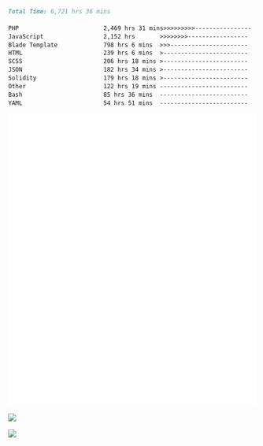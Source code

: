 <!--START_SECTION:waka-->

```markdown
Total Time: 6,721 hrs 36 mins

PHP                        2,469 hrs 31 mins>>>>>>>>>----------------   36.08 %
JavaScript                 2,152 hrs       >>>>>>>>-----------------   31.44 %
Blade Template             798 hrs 6 mins  >>>----------------------   11.66 %
HTML                       239 hrs 6 mins  >------------------------   03.49 %
SCSS                       206 hrs 18 mins >------------------------   03.01 %
JSON                       182 hrs 34 mins >------------------------   02.67 %
Solidity                   179 hrs 18 mins >------------------------   02.62 %
Other                      122 hrs 19 mins -------------------------   01.79 %
Bash                       85 hrs 36 mins  -------------------------   01.25 %
YAML                       54 hrs 51 mins  -------------------------   00.80 %
```

<!--END_SECTION:waka-->

![](https://raw.githubusercontent.com/DrMaxis/github-stats-transparent/output/generated/overview.svg)
![](https://raw.githubusercontent.com/DrMaxis/github-stats-transparent/output/generated/languages.svg)

![](https://git-readme-stats-drmaxis-projects.vercel.app/api?username=drmaxis&show_icons=true&theme=outrun&count_private=true&show=reviews,discussions_started,discussions_answered,prs_merged,prs_merged_percentage&custom_title=2024%20Github%20Rank)
 
<a href="https://count.getloli.com/"><img src="https://count.getloli.com/get/@:maxis-the-alchemist?theme=rule34"></a>
<!-- https://count.getloli.com/get/@alchemist?theme=rule34 -->
<br>
